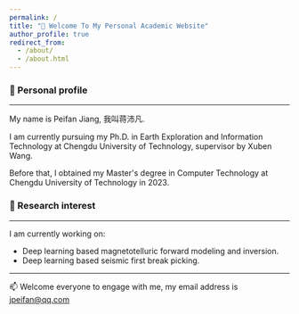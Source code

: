 ```yaml
---
permalink: /
title: "👋 Welcome To My Personal Academic Website"
author_profile: true
redirect_from: 
  - /about/
  - /about.html
---
```


### 🌱 Personal profile

---
My name is Peifan Jiang, 我叫蒋沛凡.

I am currently pursuing my Ph.D. in Earth Exploration and Information Technology at Chengdu University of Technology, supervisor by Xuben Wang.

Before that, I obtained my Master's degree in Computer Technology at Chengdu University of Technology in 2023.


### 🔭 Research interest

---
 I am currently working on:

-  Deep learning based magnetotelluric forward modeling and inversion.
-  Deep learning based seismic first break picking.

---
📫 Welcome everyone to engage with me, my email address is <font color='00BFFF'><u>jpeifan@qq.com</u></font>
